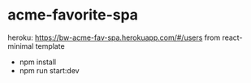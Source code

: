 # acme-favorite-spa
heroku: https://bw-acme-fav-spa.herokuapp.com/#/users
from react-minimal template
- npm install
- npm run start:dev
